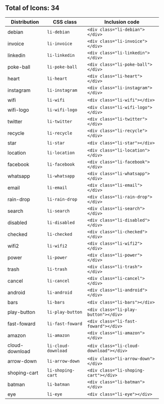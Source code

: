 ## Total of Icons: 34


| Distribution   | CSS class                | Inclusion code
| ---------------|--------------------------|-------------------------------------
| debian         | `li-debian`              | `<div class="li-debian"></div>`
| invoice        | `li-invoice`             | `<div class="li-invoice"></div>`
| linkedin       | `li-linkedin`            | `<div class="li-linkedin"></div>`
| poke-ball      | `li-poke-ball`           | `<div class="li-poke-ball"></div>`
| heart          | `li-heart`               | `<div class="li-heart"></div>`
| instagram      | `li-instagram`           | `<div class="li-instagram"></div>`
| wifi           | `li-wifi`                | `<div class="li-wifi"></div>`
| wifi-logo      | `li-wifi-logo`           | `<div class="li-wifi-logo"></div>`
| twitter        | `li-twitter`             | `<div class="li-twitter"></div>`
| recycle        | `li-recycle`             | `<div class="li-recycle"></div>`
| star           | `li-star`                | `<div class="li-star"></div>`
| location       | `li-location`            | `<div class="li-location"></div>`
| facebook       | `li-facebook`            | `<div class="li-facebook"></div>`
| whatsapp       | `li-whatsapp`            | `<div class="li-whatsapp"></div>`
| email          | `li-email`               | `<div class="li-email"></div>`
| rain-drop      | `li-rain-drop`           | `<div class="li-rain-drop"></div>`
| search         | `li-search`              | `<div class="li-search"></div>`
| disabled       | `li-disabled`            | `<div class="li-disabled"></div>`
| checked        | `li-checked`             | `<div class="li-checked"></div>`
| wifi2          | `li-wifi2`               | `<div class="li-wifi2"></div>`
| power          | `li-power`               | `<div class="li-power"></div>`
| trash          | `li-trash`               | `<div class="li-trash"></div>`
| cancel         | `li-cancel`              | `<div class="li-cancel"></div>`
| android        | `li-android`             | `<div class="li-android"></div>`
| bars           | `li-bars`                | `<div class="li-bars"></div>`
| play-button    | `li-play-button`         | `<div class="li-play-button"></div>`
| fast-foward    | `li-fast-foward`         | `<div class="li-fast-foward"></div>`
| amazon         | `li-amazon`              | `<div class="li-amazon"></div>`
| cloud-download | `li-cloud-download`      | `<div class="li-cloud-download"></div>`
| arrow-down     | `li-arrow-down`          | `<div class="li-arrow-down"></div>`
| shoping-cart   | `li-shoping-cart`        | `<div class="li-shoping-cart"></div>`
| batman         | `li-batman`              | `<div class="li-batman"></div>`
| eye            | `li-eye`                 | `<div class="li-eye"></div>`



















